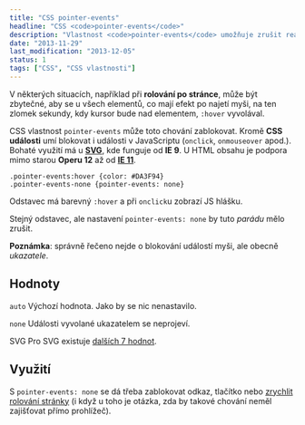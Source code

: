 ```yaml
---
title: "CSS pointer-events"
headline: "CSS <code>pointer-events</code>"
description: "Vlastnost <code>pointer-events</code> umožňuje zrušit reakci na události vyvolané myší."
date: "2013-11-29"
last_modification: "2013-12-05"
status: 1
tags: ["CSS", "CSS vlastnosti"]
---
```


V některých situacích, například při **rolování po stránce**, může být zbytečné, aby se u všech elementů, co mají efekt po najetí myši, na ten zlomek sekundy, kdy kursor bude nad elementem, `:hover` vyvolával.

CSS vlastnost `pointer-events` může toto chování zablokovat. Kromě **CSS události** umí blokovat i události v JavaScriptu (`onclick`, `onmouseover` apod.). Bohaté využití má u [**SVG**](/svg), kde funguje od **IE 9**. U HTML obsahu je podpora mimo starou **Operu 12** až od **[IE 11](/ie11)**.

    .pointer-events:hover {color: #DA3F94}
    .pointer-events-none {pointer-events: none}
  
  Odstavec má barevný `:hover` a při `onclick`u zobrazí JS hlášku.

  Stejný odstavec, ale nastavení `pointer-events: none` by tuto *parádu* mělo zrušit.

**Poznámka**: správně řečeno nejde o blokování událostí myši, ale obecně *ukazatele*.

## Hodnoty

  `auto`
  Výchozí hodnota. Jako by se nic nenastavilo.

  `none`
  Události vyvolané ukazatelem se neprojeví.
  
  SVG
  Pro SVG existuje [dalších 7 hodnot](http://www.w3.org/TR/SVG11/interact.html#PointerEventsProperty).

## Využití

S `pointer-events: none` se dá třeba zablokovat odkaz, tlačítko nebo [zrychlit rolování stránky](http://www.thecssninja.com/javascript/pointer-events-60fps) (i když u toho je otázka, zda by takové chování neměl zajišťovat přímo prohlížeč).